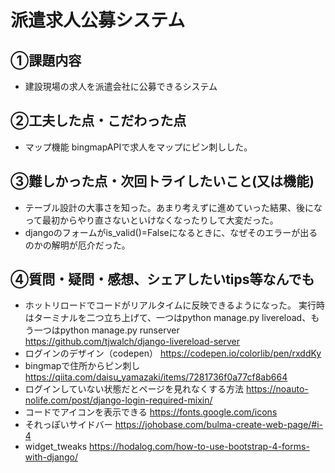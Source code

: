 # 派遣求人公募システム

## ①課題内容
- 建設現場の求人を派遣会社に公募できるシステム

## ②工夫した点・こだわった点
- マップ機能
bingmapAPIで求人をマップにピン刺しした。

## ③難しかった点・次回トライしたいこと(又は機能)
- テーブル設計の大事さを知った。あまり考えずに進めていった結果、後になって最初からやり直さないといけなくなったりして大変だった。
- djangoのフォームがis_valid()=Falseになるときに、なぜそのエラーが出るのかの解明が厄介だった。

## ④質問・疑問・感想、シェアしたいtips等なんでも
- ホットリロードでコードがリアルタイムに反映できるようになった。
実行時はターミナルを二つ立ち上げて、一つはpython manage.py livereload、もう一つはpython manage.py runserver
https://github.com/tjwalch/django-livereload-server
- ログインのデザイン（codepen）
https://codepen.io/colorlib/pen/rxddKy
- bingmapで住所からピン刺し
https://qiita.com/daisu_yamazaki/items/7281736f0a77cf8ab664
- ログインしていない状態だとページを見れなくする方法
https://noauto-nolife.com/post/django-login-required-mixin/
- コードでアイコンを表示できる
https://fonts.google.com/icons
- それっぽいサイドバー
https://johobase.com/bulma-create-web-page/#i-4
- widget_tweaks
https://hodalog.com/how-to-use-bootstrap-4-forms-with-django/
